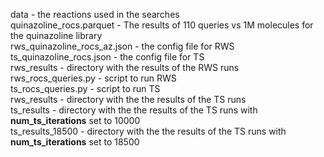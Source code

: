 data - the reactions used in the searches   
quinazoline_rocs.parquet - The results of 110 queries vs 1M molecules for the quinazoline library   
rws_quinazoline_rocs_az.json - the config file for RWS   
ts_quinazoline_rocs.json - the config file for TS   
rws_results - directory with the results of the RWS runs   
rws_rocs_queries.py - script to run RWS   
ts_rocs_queries.py - script to run TS   
rws_results - directory with the the results of the TS runs    
ts_results - directory with the the results of the TS runs with **num_ts_iterations** set to 10000   
ts_results_18500 - directory with the the results of the TS runs with **num_ts_iterations** set to 18500



